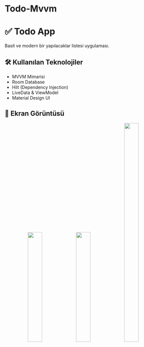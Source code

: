 # Todo-Mvvm
# ✅ Todo App

Basit ve modern bir yapılacaklar listesi uygulaması.

## 🛠 Kullanılan Teknolojiler
- MVVM Mimarisi
- Room Database
- Hilt (Dependency Injection)
- LiveData & ViewModel
- Material Design UI

## 📸 Ekran Görüntüsü
<p align="center">
  <img src="https://github.com/user-attachments/assets/48cc7906-1a1a-40a0-b4a8-86beb099b82f" width="30%" />
  <img src="https://github.com/user-attachments/assets/4a1ca9a6-3511-4ca1-a2ff-b03770adf9ac" width="30%" " />
  <img src="https://github.com/user-attachments/assets/1547f5a6-1070-4525-b9f6-c61d2189c507" width="30%" height=700 " />
</p>




